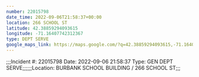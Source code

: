 ```yaml
---
number: 22015798
date_time: 2022-09-06T21:58:37+00:00
location: 266 SCHOOL ST
latitude: 42.38859294093615
longitude: -71.16407742312367
type: DEPT SERVE
google_maps_link: https://maps.google.com/?q=42.38859294093615,-71.16407742312367
---
```


;;;Incident #: 22015798  Date: 2022-09-06 21:58:37   Type: GEN DEPT SERVE;;;;;;Location: BURBANK SCHOOL BUILDING / 266 SCHOOL ST;;;
